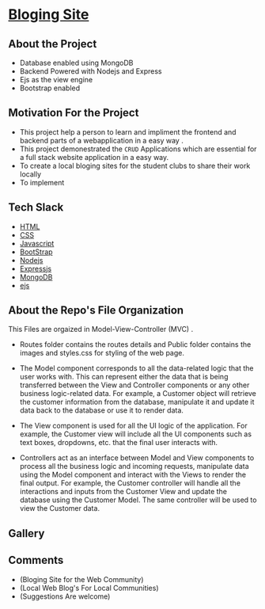 # [Bloging Site]()

## About the Project
- Database enabled using MongoDB
- Backend Powered with Nodejs and Express
- Ejs as the view engine 
- Bootstrap enabled

## Motivation For the Project

- This project help a person to learn and impliment the frontend and backend parts of a webapplication in a easy way . 
- This project demonestrated the `CRUD` Applications which are essential for a full stack website application in a easy way.
- To create a local bloging sites for the student clubs to share their work locally 
-  To implement    

## Tech Slack
- [HTML](https://html.com/)
- [CSS](https://www.free-css.com/)
- [Javascript](https://www.javascript.com/)
- [BootStrap](https://getbootstrap.com/)
- [Nodejs](https://nodejs.org/en/)
- [Expressjs](https://expressjs.com/)
- [MongoDB](https://www.mongodb.com/)
- [ejs](https://ejs.co/)

## About the Repo's File Organization

This Files are orgaized in Model-View-Controller (MVC) .

- Routes folder contains the routes details and Public folder contains the images and styles.css for styling of the web page.

- The Model component corresponds to all the data-related logic that the user works with. This can represent either the data that is being transferred between the View and Controller components or any other business logic-related data. For example, a Customer object will retrieve the customer information from the database, manipulate it and update it data back to the database or use it to render data.

- The View component is used for all the UI logic of the application. For example, the Customer view will include all the UI components such as text boxes, dropdowns, etc. that the final user interacts with.

- Controllers act as an interface between Model and View components to process all the business logic and incoming requests, manipulate data using the Model component and interact with the Views to render the final output. For example, the Customer controller will handle all the interactions and inputs from the Customer View and update the database using the Customer Model. The same controller will be used to view the Customer data.

## Gallery



 ## Comments
 - (Bloging Site for the Web Community)
 - (Local Web Blog's For Local Communities)
 - (Suggestions Are welcome)
